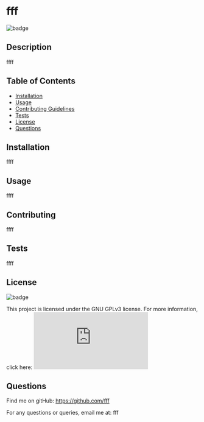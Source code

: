 
  # fff

  ![badge](https://img.shields.io/badge/license-GNU_GPLv3-orange)

## Description 
 ffff

## Table of Contents

* [Installation](#installation)
* [Usage](#usage)
* [Contributing Guidelines](#contributing)
* [Tests](#tests)
* [License](#license)
* [Questions](#questions)

## Installation
 ffff

## Usage 
 ffff

## Contributing
 ffff
 
## Tests
ffff


## License
![badge](https://img.shields.io/badge/license-GNU_GPLv3-orange)
   
This project is licensed under the GNU GPLv3 license. For more information, click here: ![license](https://spdx.org/licenses/GPL-3.0-or-later.html) 
   

## Questions

Find me on gitHub: https://github.com/fff

For any questions or queries, email me at: fff
